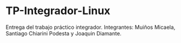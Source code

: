 # TP-Integrador-Linux
Entrega del trabajo práctico integrador.
Integrantes: Muiños Micaela, Santiago Chiarini Podesta y Joaquin Diamante.
